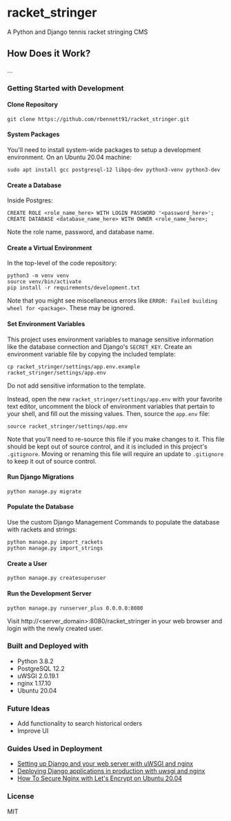 # racket_stringer
A Python and Django tennis racket stringing CMS

## How Does it Work?
...

### Getting Started with Development

#### Clone Repository
```
git clone https://github.com/rbennett91/racket_stringer.git
```

#### System Packages
You'll need to install system-wide packages to setup a development environment. On an Ubuntu 20.04 machine:
```
sudo apt install gcc postgresql-12 libpq-dev python3-venv python3-dev
```

#### Create a Database
Inside Postgres:
```
CREATE ROLE <role_name_here> WITH LOGIN PASSWORD '<password_here>';
CREATE DATABASE <database_name_here> WITH OWNER <role_name_here>;
```

Note the role name, password, and database name.

#### Create a Virtual Environment
In the top-level of the code repository:
```
python3 -m venv venv
source venv/bin/activate
pip install -r requirements/development.txt
```

Note that you might see miscellaneous errors like `ERROR: Failed building wheel for <package>`. These may be ignored.

#### Set Environment Variables
This project uses environment variables to manage sensitive information like the database connection and Django's `SECRET_KEY`. Create an environment variable file by copying the included template:
```
cp racket_stringer/settings/app.env.example racket_stringer/settings/app.env
```

Do not add sensitive information to the template.

Instead, open the new `racket_stringer/settings/app.env` with your favorite text editor, uncomment the block of environment variables that pertain to your shell, and fill out the missing values. Then, source the `app.env` file:

```source racket_stringer/settings/app.env```

Note that you'll need to re-source this file if you make changes to it. This file should be kept out of source control, and it is included in this project's `.gitignore`. Moving or renaming this file will require an update to `.gitignore` to keep it out of source control.

#### Run Django Migrations
```
python manage.py migrate
```

#### Populate the Database
Use the custom Django Management Commands to populate the database with rackets and strings:
```
python manage.py import_rackets
python manage.py import_strings
```

#### Create a User
```
python manage.py createsuperuser
```

#### Run the Development Server
```
python manage.py runserver_plus 0.0.0.0:8080
```

Visit http://<server_domain>:8080/racket_stringer in your web browser and login with the newly created user.

### Built and Deployed with
* Python 3.8.2
* PostgreSQL 12.2
* uWSGI 2.0.19.1
* nginx 1.17.10
* Ubuntu 20.04

### Future Ideas
* Add functionality to search historical orders
* Improve UI

### Guides Used in Deployment
* [Setting up Django and your web server with uWSGI and nginx](https://uwsgi-docs.readthedocs.io/en/latest/tutorials/Django_and_nginx.html)
* [Deploying Django applications in production with uwsgi and nginx](https://medium.com/all-about-django/deploying-django-applications-in-production-with-uwsgi-and-nginx-78aac8c0f735)
* [How To Secure Nginx with Let's Encrypt on Ubuntu 20.04](https://www.digitalocean.com/community/tutorials/how-to-secure-nginx-with-let-s-encrypt-on-ubuntu-20-04)

### License
MIT
